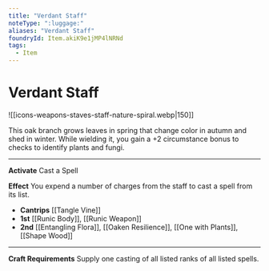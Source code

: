 ```yaml
---
title: "Verdant Staff"
noteType: ":luggage:"
aliases: "Verdant Staff"
foundryId: Item.akiK9e1jMP4lNRNd
tags:
  - Item
---
```


# Verdant Staff
![[icons-weapons-staves-staff-nature-spiral.webp|150]]

This oak branch grows leaves in spring that change color in autumn and shed in winter. While wielding it, you gain a +2 circumstance bonus to checks to identify plants and fungi.

* * *

**Activate** Cast a Spell

**Effect** You expend a number of charges from the staff to cast a spell from its list.

*   **Cantrips** [[Tangle Vine]]
*   **1st** [[Runic Body]], [[Runic Weapon]]
*   **2nd** [[Entangling Flora]], [[Oaken Resilience]], [[One with Plants]], [[Shape Wood]]

* * *

**Craft Requirements** Supply one casting of all listed ranks of all listed spells.
